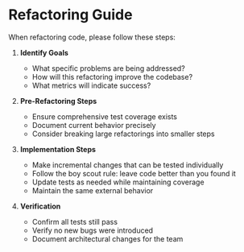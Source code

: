 # Refactoring Guide

When refactoring code, please follow these steps:

1. **Identify Goals**
   - What specific problems are being addressed?
   - How will this refactoring improve the codebase?
   - What metrics will indicate success?

2. **Pre-Refactoring Steps**
   - Ensure comprehensive test coverage exists
   - Document current behavior precisely
   - Consider breaking large refactorings into smaller steps

3. **Implementation Steps**
   - Make incremental changes that can be tested individually
   - Follow the boy scout rule: leave code better than you found it
   - Update tests as needed while maintaining coverage
   - Maintain the same external behavior

4. **Verification**
   - Confirm all tests still pass
   - Verify no new bugs were introduced
   - Document architectural changes for the team
